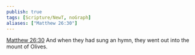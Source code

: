 ```yaml
---
publish: true
tags: [Scripture/NewT, noGraph]
aliases: ["Matthew 26:30"]
---
```

[Matthew 26:30](https://churchofjesuschrist.org/study/scriptures/nt/matt/26?lang=eng&id=p30#p30) And when they had sung an hymn, they went out into the mount of Olives.
